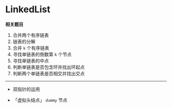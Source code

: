 # LinkedList

**相关题目**

1. 合并两个有序链表
2. 链表的分解
3. 合并 `k` 个有序链表
4. 寻找单链表的倒数第 `k` 个节点
5. 寻找单链表的中点
6. 判断单链表是否包含环并找出环起点
7. 判断两个单链表是否相交并找出交点

---

- 双指针的运用

- 「虚拟头结点」 `dummy` 节点


